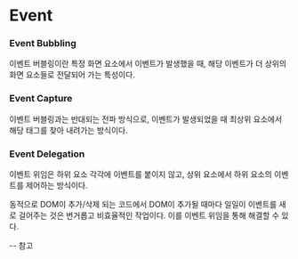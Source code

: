 # Event

### Event Bubbling
이벤트 버블링이란 특정 화면 요소에서 이벤트가 발생했을 때, 해당 이벤트가 더 상위의 화면 요소들로 전달되어 가는 특성이다.

### Event Capture
이벤트 버블링과는 반대되는 전파 방식으로, 이벤트가 발생되었을 때 최상위 요소에서 해당 태그를 찾아 내려가는 방식이다.

### Event Delegation
이벤트 위임은 하위 요소 각각에 이벤트를 붙이지 않고, 상위 요소에서 하위 요소의 이벤트를 제어하는 방식이다.

동적으로 DOM이 추가/삭제 되는 코드에서 DOM이 추가될 때마다 일일이 이벤트를 새로 걸어주는 것은 번거롭고 비효율적인 작업이다.
이를 이벤트 위임을 통해 해결할 수 있다.

--
참고
